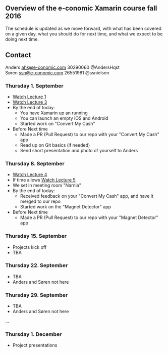 ## Overview of the e-conomic Xamarin course fall 2016

The schedule is updated as we move forward, with what has been covered on a given day, what you should do for next time, and what we expect to be doing next time.

## Contact
Anders ahk@e-conomic.com 30290060 @AndersHqst   
Søren ssn@e-conomic.com 26551981 @ssnielsen   


### Thursday 1. September
* [Watch Lecture 1](https://www.udemy.com/learn-xamarin-by-creating-real-cross-platform-apps/learn/v4/content)
* [Watch Lecture 3](https://www.udemy.com/learn-xamarin-by-creating-real-cross-platform-apps/learn/v4/content)
* By the end of today:
    * You have Xamarin up an running
    * You can launch an empty iOS and Android
    * Started work on "Convert My Cash"
* Before Next time
    * Made a PR (Pull Request) to our repo with your "Convert My Cash" app
    * Read up on Git basics (if needed)
    * Send short presentation and photo of yourself to Anders

### Thursday 8. September
* [Watch Lecture 4](https://www.udemy.com/learn-xamarin-by-creating-real-cross-platform-apps/learn/v4/content)
* If time allows [Watch Lecture 5](https://www.udemy.com/learn-xamarin-by-creating-real-cross-platform-apps/learn/v4/content)
* We set in meeting room "Narnia"
* By the end of today:
    * Received feedback on your "Convert My Cash" app, and have it merged to our repo
    * Started work on the "Magnet Detector" app
* Before Next time
    * Made a PR (Pull Request) to our repo with your "Magnet Detector" app

### Thursday 15. September
* Projects kick off
* TBA

### Thursday 22. September
* TBA
* Anders and Søren not here

### Thursday 29. September
* TBA
* Anders and Søren not here

...

### Thursday 1. December
* Project presentations
